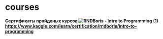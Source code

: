 # courses
<b>Сертификаты пройденых курсов<b>
![RNDBoris - Intro to Programming (1)](https://github.com/KartmaNRND/courses/assets/141517422/dfe250b6-7486-4519-8d61-5b376124474e)
https://www.kaggle.com/learn/certification/rndboris/intro-to-programming
